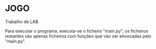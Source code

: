 # JOGO
Trabalho de LAB

Para executar o programa, executa-se o ficheiro "main.py", os ficheiros restantes são apenas ficheiros com funções que vão ser envocadas pelo "main.py".

